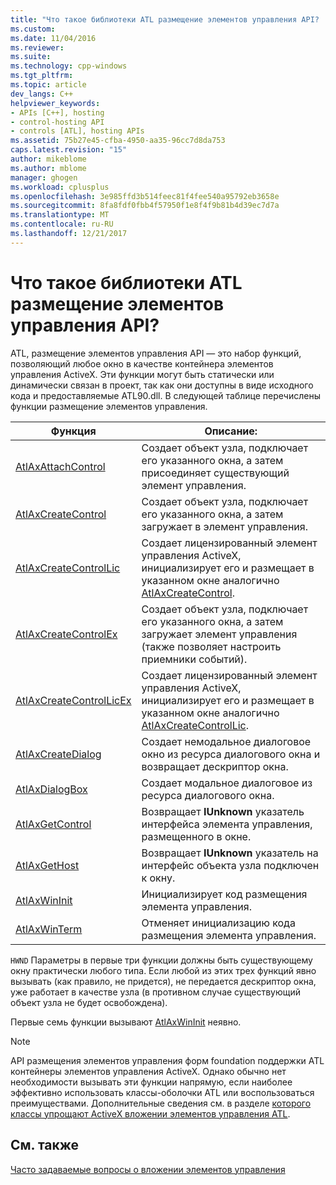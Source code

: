 ```yaml
---
title: "Что такое библиотеки ATL размещение элементов управления API? | Документы Майкрософт"
ms.custom: 
ms.date: 11/04/2016
ms.reviewer: 
ms.suite: 
ms.technology: cpp-windows
ms.tgt_pltfrm: 
ms.topic: article
dev_langs: C++
helpviewer_keywords:
- APIs [C++], hosting
- control-hosting API
- controls [ATL], hosting APIs
ms.assetid: 75b27e45-cfba-4950-aa35-96cc7d8da753
caps.latest.revision: "15"
author: mikeblome
ms.author: mblome
manager: ghogen
ms.workload: cplusplus
ms.openlocfilehash: 3e985ffd3b514feec81f4fee540a95792eb3658e
ms.sourcegitcommit: 8fa8fdf0fbb4f57950f1e8f4f9b81b4d39ec7d7a
ms.translationtype: MT
ms.contentlocale: ru-RU
ms.lasthandoff: 12/21/2017
---
```

# <a name="what-is-the-atl-control-hosting-api"></a>Что такое библиотеки ATL размещение элементов управления API?
ATL, размещение элементов управления API — это набор функций, позволяющий любое окно в качестве контейнера элементов управления ActiveX. Эти функции могут быть статически или динамически связан в проект, так как они доступны в виде исходного кода и предоставляемые ATL90.dll. В следующей таблице перечислены функции размещение элементов управления.  
  
|Функция|Описание:|  
|--------------|-----------------|  
|[AtlAxAttachControl](reference/composite-control-global-functions.md#atlaxattachcontrol)|Создает объект узла, подключает его указанного окна, а затем присоединяет существующий элемент управления.|  
|[AtlAxCreateControl](reference/composite-control-global-functions.md#atlaxcreatecontrol)|Создает объект узла, подключает его указанного окна, а затем загружает в элемент управления.|  
|[AtlAxCreateControlLic](reference/composite-control-global-functions.md#atlaxcreatecontrollic)|Создает лицензированный элемент управления ActiveX, инициализирует его и размещает в указанном окне аналогично [AtlAxCreateControl](reference/composite-control-global-functions.md#atlaxcreatecontrol).|  
|[AtlAxCreateControlEx](reference/composite-control-global-functions.md#atlaxcreatecontrolex)|Создает объект узла, подключает его указанного окна, а затем загружает элемент управления (также позволяет настроить приемники событий).|  
|[AtlAxCreateControlLicEx](reference/composite-control-global-functions.md#atlaxcreatecontrollicex)|Создает лицензированный элемент управления ActiveX, инициализирует его и размещает в указанном окне аналогично [AtlAxCreateControlLic](reference/composite-control-global-functions.md#atlaxcreatecontrollic).|  
|[AtlAxCreateDialog](reference/composite-control-global-functions.md#atlaxcreatedialog)|Создает немодальное диалоговое окно из ресурса диалогового окна и возвращает дескриптор окна.|  
|[AtlAxDialogBox](reference/composite-control-global-functions.md#atlaxdialogbox)|Создает модальное диалоговое из ресурса диалогового окна.|  
|[AtlAxGetControl](reference/composite-control-global-functions.md#atlaxgetcontrol)|Возвращает **IUnknown** указатель интерфейса элемента управления, размещенного в окне.|  
|[AtlAxGetHost](reference/composite-control-global-functions.md#atlaxgethost)|Возвращает **IUnknown** указатель на интерфейс объекта узла подключен к окну.|  
|[AtlAxWinInit](reference/composite-control-global-functions.md#atlaxwininit)|Инициализирует код размещения элемента управления.|  
|[AtlAxWinTerm](reference/composite-control-global-functions.md#atlaxwinterm)|Отменяет инициализацию кода размещения элемента управления.|  
  
 `HWND` Параметры в первые три функции должны быть существующему окну практически любого типа. Если любой из этих трех функций явно вызывать (как правило, не придется), не передается дескриптор окна, уже работает в качестве узла (в противном случае существующий объект узла не будет освобождена).  
  
 Первые семь функции вызывают [AtlAxWinInit](reference/composite-control-global-functions.md#atlaxwininit) неявно.  
  
> [!NOTE]
>  API размещения элементов управления форм foundation поддержки ATL контейнеры элементов управления ActiveX. Однако обычно нет необходимости вызывать эти функции напрямую, если наиболее эффективно использовать классы-оболочки ATL или воспользоваться преимуществами. Дополнительные сведения см. в разделе [которого классы упрощают ActiveX вложении элементов управления ATL](which-atl-classes-facilitate-activex-control-containment-q.md).  
  
## <a name="see-also"></a>См. также  
 [Часто задаваемые вопросы о вложении элементов управления](which-atl-classes-facilitate-activex-control-containment-q.md)

